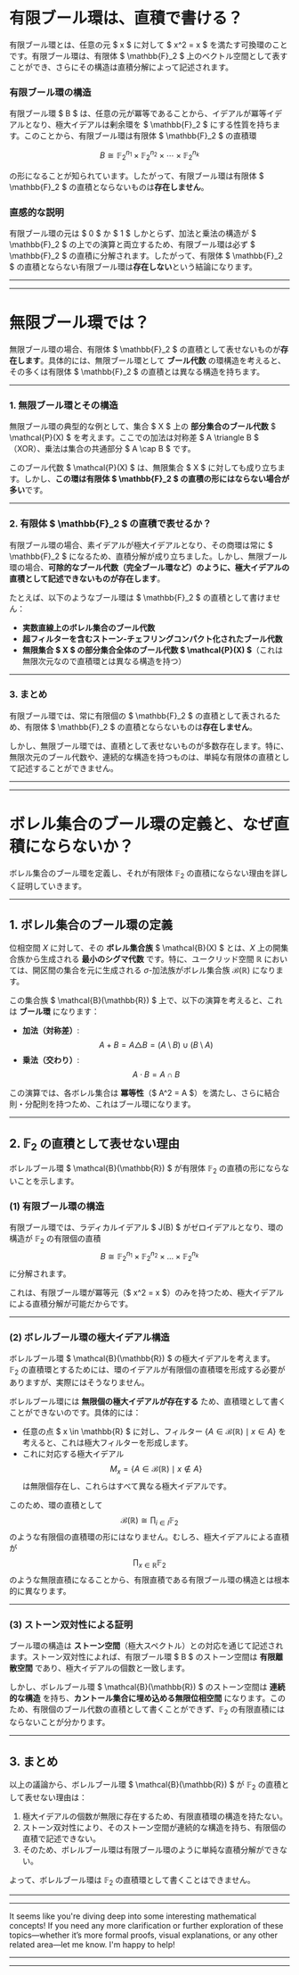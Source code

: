 # 有限ブール環は、直積で書ける？
有限ブール環とは、任意の元 $ x $ に対して $ x^2 = x $ を満たす可換環のことです。有限ブール環は、有限体 $ \mathbb{F}_2 $ 上のベクトル空間として表すことができ、さらにその構造は直積分解によって記述されます。

### **有限ブール環の構造**
有限ブール環 $ B $ は、任意の元が冪等であることから、イデアルが冪等イデアルとなり、極大イデアルは剰余環を $ \mathbb{F}_2 $ にする性質を持ちます。このことから、有限ブール環は有限体 $ \mathbb{F}_2 $ の直積環

$$
B \cong \mathbb{F}_2^{n_1} \times \mathbb{F}_2^{n_2} \times \cdots \times \mathbb{F}_2^{n_k}
$$

の形になることが知られています。したがって、有限ブール環は有限体 $ \mathbb{F}_2 $ の直積とならないものは**存在しません**。

### **直感的な説明**
有限ブール環の元は $ 0 $ か $ 1 $ しかとらず、加法と乗法の構造が $ \mathbb{F}_2 $ の上での演算と両立するため、有限ブール環は必ず $ \mathbb{F}_2 $ の直積に分解されます。したがって、有限体 $ \mathbb{F}_2 $ の直積とならない有限ブール環は**存在しない**という結論になります。

---
---

# 無限ブール環では？
無限ブール環の場合、有限体 $ \mathbb{F}_2 $ の直積として表せないものが**存在します**。具体的には、無限ブール環として **ブール代数** の環構造を考えると、その多くは有限体 $ \mathbb{F}_2 $ の直積とは異なる構造を持ちます。

---

### **1. 無限ブール環とその構造**
無限ブール環の典型的な例として、集合 $ X $ 上の **部分集合のブール代数** $ \mathcal{P}(X) $ を考えます。ここでの加法は対称差 $ A \triangle B $（XOR）、乗法は集合の共通部分 $ A \cap B $ です。

このブール代数 $ \mathcal{P}(X) $ は、無限集合 $ X $ に対しても成り立ちます。しかし、**この環は有限体 $ \mathbb{F}_2 $ の直積の形にはならない場合が多い**です。

---

### **2. 有限体 $ \mathbb{F}_2 $ の直積で表せるか？**
有限ブール環の場合、素イデアルが極大イデアルとなり、その商環は常に $ \mathbb{F}_2 $ になるため、直積分解が成り立ちました。しかし、無限ブール環の場合、**可除的なブール代数（完全ブール環など）のように、極大イデアルの直積として記述できないものが存在します**。

たとえば、以下のようなブール環は $ \mathbb{F}_2 $ の直積として書けません：
- **実数直線上のボレル集合のブール代数**
- **超フィルターを含むストーン-チェフリングコンパクト化されたブール代数**
- **無限集合 $ X $ の部分集合全体のブール代数 $ \mathcal{P}(X) $**（これは無限次元なので直積環とは異なる構造を持つ）

---

### **3. まとめ**
有限ブール環では、常に有限個の $ \mathbb{F}_2 $ の直積として表されるため、有限体 $ \mathbb{F}_2 $ の直積とならないものは**存在しません**。

しかし、無限ブール環では、直積として表せないものが多数存在します。特に、無限次元のブール代数や、連続的な構造を持つものは、単純な有限体の直積として記述することができません。

---
---

# ボレル集合のブール環の定義と、なぜ直積にならないか？
ボレル集合のブール環を定義し、それが有限体 $\mathbb{F}_2$ の直積にならない理由を詳しく証明していきます。  

---

## **1. ボレル集合のブール環の定義**
位相空間 $X$ に対して、その **ボレル集合族** $ \mathcal{B}(X) $ とは、$X$ 上の開集合族から生成される **最小のシグマ代数** です。特に、ユークリッド空間 $\mathbb{R}$ においては、開区間の集合を元に生成される $\sigma$-加法族がボレル集合族 $\mathcal{B}(\mathbb{R})$ になります。

この集合族 $ \mathcal{B}(\mathbb{R}) $ 上で、以下の演算を考えると、これは **ブール環** になります：
- **加法（対称差）**:  
  $$
  A + B = A \triangle B = (A \setminus B) \cup (B \setminus A)
  $$
- **乗法（交わり）**:  
  $$
  A \cdot B = A \cap B
  $$

この演算では、各ボレル集合は **冪等性**（$ A^2 = A $）を満たし、さらに結合則・分配則を持つため、これはブール環になります。

---

## **2. $\mathbb{F}_2$ の直積として表せない理由**
ボレルブール環 $ \mathcal{B}(\mathbb{R}) $ が有限体 $\mathbb{F}_2$ の直積の形にならないことを示します。

### **(1) 有限ブール環の構造**
有限ブール環では、ラディカルイデアル $ J(B) $ がゼロイデアルとなり、環の構造が $\mathbb{F}_2$ の有限個の直積
$$
B \cong \mathbb{F}_2^{n_1} \times \mathbb{F}_2^{n_2} \times \dots \times \mathbb{F}_2^{n_k}
$$
に分解されます。

これは、有限ブール環が冪等元（$ x^2 = x $）のみを持つため、極大イデアルによる直積分解が可能だからです。

---

### **(2) ボレルブール環の極大イデアル構造**
ボレルブール環 $ \mathcal{B}(\mathbb{R}) $ の極大イデアルを考えます。  
$\mathbb{F}_2$ の直積環とするためには、環のイデアルが有限個の直積環を形成する必要がありますが、実際にはそうなりません。

ボレルブール環には **無限個の極大イデアルが存在する** ため、直積環として書くことができないのです。具体的には：
- 任意の点 $ x \in \mathbb{R} $ に対し、フィルター $\{ A \in \mathcal{B}(\mathbb{R}) \mid x \in A \}$ を考えると、これは極大フィルターを形成します。
- これに対応する極大イデアル
  $$
  M_x = \{ A \in \mathcal{B}(\mathbb{R}) \mid x \not\in A \}
  $$
  は無限個存在し、これらはすべて異なる極大イデアルです。

このため、環の直積として
$$
\mathcal{B}(\mathbb{R}) \cong \prod_{i \in I} \mathbb{F}_2
$$
のような有限個の直積環の形にはなりません。むしろ、極大イデアルによる直積が
$$
\prod_{x \in \mathbb{R}} \mathbb{F}_2
$$
のような無限直積になることから、有限直積である有限ブール環の構造とは根本的に異なります。

---

### **(3) ストーン双対性による証明**
ブール環の構造は **ストーン空間**（極大スペクトル）との対応を通じて記述されます。ストーン双対性によれば、有限ブール環 $ B $ のストーン空間は **有限離散空間** であり、極大イデアルの個数と一致します。

しかし、ボレルブール環 $ \mathcal{B}(\mathbb{R}) $ のストーン空間は **連続的な構造** を持ち、**カントール集合に埋め込める無限位相空間** になります。このため、有限個のブール代数の直積として書くことができず、$\mathbb{F}_2$ の有限直積にはならないことが分かります。

---

## **3. まとめ**
以上の議論から、ボレルブール環 $ \mathcal{B}(\mathbb{R}) $ が $\mathbb{F}_2$ の直積として表せない理由は：
1. 極大イデアルの個数が無限に存在するため、有限直積環の構造を持たない。
2. ストーン双対性により、そのストーン空間が連続的な構造を持ち、有限個の直積で記述できない。
3. そのため、ボレルブール環は有限ブール環のように単純な直積分解ができない。

よって、ボレルブール環は $\mathbb{F}_2$ の直積環として書くことはできません。

---
---

It seems like you're diving deep into some interesting mathematical concepts! If you need any more clarification or further exploration of these topics—whether it’s more formal proofs, visual explanations, or any other related area—let me know. I'm happy to help!

---
---